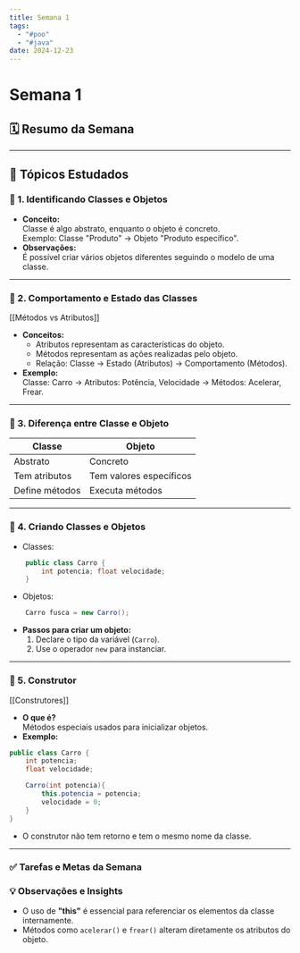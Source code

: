 ```yaml
---
title: Semana 1
tags:
  - "#poo"
  - "#java"
date: 2024-12-23
---
```

# Semana 1

## 🗓 Resumo da Semana  
 

---

## 📖 Tópicos Estudados  

### 🧩 1. Identificando Classes e Objetos
 
- **Conceito:**  
    Classe é algo abstrato, enquanto o objeto é concreto.  
    Exemplo: Classe "Produto" → Objeto "Produto específico".
- **Observações:**  
    É possível criar vários objetos diferentes seguindo o modelo de uma classe.

---

### 🧩 2. Comportamento e Estado das Classes  

[[Métodos vs Atributos]]

- **Conceitos:**
    - Atributos representam as características do objeto.
    - Métodos representam as ações realizadas pelo objeto.
    - Relação: Classe → Estado (Atributos) → Comportamento (Métodos).
- **Exemplo:**  
    Classe: Carro → Atributos: Potência, Velocidade → Métodos: Acelerar, Frear.

---

### 🧩 3. Diferença entre Classe e Objeto  

| **Classe**     | **Objeto**              |
| -------------- | ----------------------- |
| Abstrato       | Concreto                |
| Tem atributos  | Tem valores específicos |
| Define métodos | Executa métodos         |

---

### 🧩 4. Criando Classes e Objetos 

- Classes:
```java
	public class Carro { 
		int potencia; float velocidade; 
	}
```

- Objetos:
```java
	Carro fusca = new Carro();
```
- **Passos para criar um objeto:**
	1. Declare o tipo da variável (`Carro`).
	2. Use o operador `new` para instanciar.
---

### 🧩 5. Construtor

[[Construtores]]

- **O que é?**  
	Métodos especiais usados para inicializar objetos.
- **Exemplo:**
```java
public class Carro {
    int potencia;
    float velocidade;

    Carro(int potencia){
        this.potencia = potencia;
        velocidade = 0;
    }
}
```
- O construtor não tem retorno e tem o mesmo nome da classe.

---

### ✅ **Tarefas e Metas da Semana**

### 💡 **Observações e Insights**

- O uso de **"this"** é essencial para referenciar os elementos da classe internamente.
- Métodos como `acelerar()` e `frear()` alteram diretamente os atributos do objeto.

